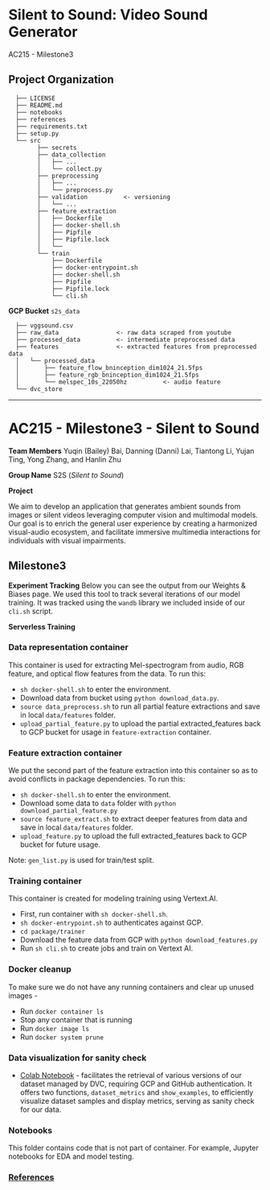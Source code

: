 Silent to Sound: Video Sound Generator
==============================

AC215 - Milestone3

Project Organization
------------
      ├── LICENSE
      ├── README.md
      ├── notebooks
      ├── references
      ├── requirements.txt
      ├── setup.py
      └── src
            ├── secrets
            ├── data_collection
            │   ├── ...
            │   └── collect.py
            ├── preprocessing
            │   ├── ...
            │   └── preprocess.py
            ├── validation          <- versioning
            │   └── ...
            ├── feature_extraction
            │   ├── Dockerfile
            │   ├── docker-shell.sh
            │   ├── Pipfile
            │   ├── Pipfile.lock
            │   └── 
            └── train
                ├── Dockerfile
                ├── docker-entrypoint.sh
                ├── docker-shell.sh
                ├── Pipfile
                ├── Pipfile.lock
                └── cli.sh

                
                


**GCP Bucket** 
`s2s_data`
```
  ├── vggsound.csv
  ├── raw_data                <- raw data scraped from youtube
  ├── processed_data          <- intermediate preprocessed data
  ├── features                <- extracted features from preprocessed data
  │   └── processed_data
  │       ├── feature_flow_bninception_dim1024_21.5fps
  │       ├── feature_rgb_bninception_dim1024_21.5fps
  │       └── melspec_10s_22050hz          <- audio feature
  └── dvc_store
```


--------
# AC215 - Milestone3 - Silent to Sound

**Team Members**
Yuqin (Bailey) Bai, Danning (Danni) Lai, Tiantong Li, Yujan Ting, Yong Zhang, and Hanlin Zhu

**Group Name**
S2S (*Silent to Sound*)

**Project**

We aim to develop an application that generates ambient sounds from images or silent videos leveraging computer vision and multimodal models. Our goal is to enrich the general user experience by creating a harmonized visual-audio ecosystem, and facilitate immersive multimedia interactions for individuals with visual impairments.


## Milestone3

**Experiment Tracking**
Below you can see the output from our Weights & Biases page. We used this tool to track several iterations of our model training. It was tracked using the `wandb` library we included inside of our `cli.sh` script.


**Serverless Training**


### Data representation container
This container is used for extracting Mel-spectrogram from audio, RGB feature, and optical flow features from the data.
To run this:
* `sh docker-shell.sh` to enter the environment.
* Download data from bucket using `python download_data.py`.
* `source data_preprocess.sh` to run all partial feature extractions and save in local `data/features` folder.
* `upload_partial_feature.py` to upload the partial extracted_features back to GCP bucket for usage in `feature-extraction` container.

### Feature extraction container
We put the second part of the feature extraction into this container so as to avoid conflicts in package dependencies.
To run this:
* `sh docker-shell.sh` to enter the environment.
* Download some data to `data` folder with  `python download_partial_feature.py`
* `source feature_extract.sh` to extract deeper features from data and save in local `data/features` folder.
* `upload_feature.py` to upload the full extracted_features back to GCP bucket for future usage.

Note: `gen_list.py` is used for train/test split.

### Training container
This container is created for modeling training using Vertext.AI. 
* First, run container with `sh docker-shell.sh`.
* `sh docker-entrypoint.sh` to authenticates against GCP.
* `cd package/trainer` 
* Download the feature data from GCP with `python download_features.py`
* Run `sh cli.sh` to create jobs and train on Vertext AI. 


### Docker cleanup
To make sure we do not have any running containers and clear up unused images -
* Run `docker container ls`
* Stop any container that is running
* Run `docker image ls`
* Run `docker system prune`


### Data visualization for sanity check
- [Colab Notebook](https://colab.research.google.com/drive/16ipwKR76L_exSH5SqfNyQ7FJUOtNSwla?usp=sharing) - facilitates the retrieval of various versions of our dataset managed by DVC, requiring GCP and GitHub authentication. It offers two functions, `dataset_metrics` and `show_examples`, to efficiently visualize dataset samples and display metrics, serving as sanity check for our data.


### Notebooks

This folder contains code that is not part of container. For example, Jupyter notebooks for EDA and model testing.


### [References](references/README.md)
